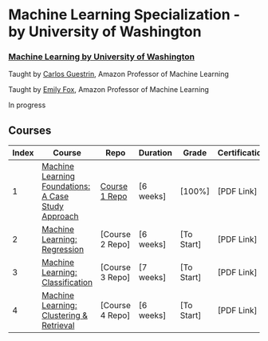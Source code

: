 # Machine Learning Specialization - by University of Washington
### [Machine Learning by University of Washington](https://www.coursera.org/specializations/machine-learning)
Taught by [Carlos Guestrin](https://www.coursera.org/instructor/guestrin), Amazon Professor of Machine Learning

Taught by [Emily Fox](https://www.coursera.org/instructor/~14032411), Amazon Professor of Machine Learning

In progress

## Courses
Index | Course | Repo | Duration | Grade | Certification
--- | --- | --- | --- | --- | ---
1 | [Machine Learning Foundations: A Case Study Approach](https://www.coursera.org/learn/ml-foundations) | [Course 1 Repo](https://github.com/xnone/coursera-machine-learning-university-of-washington/tree/master/Course%201%20-%20Machine%20Learning%20Foundations%20-%20A%20Case%20Study%20Approach) | [6 weeks] | [100%] | [PDF Link]
2 | [Machine Learning: Regression](https://www.coursera.org/learn/ml-regression) | [Course 2 Repo] | [6 weeks] | [To Start] | [PDF Link]
3 | [Machine Learning: Classification](https://www.coursera.org/learn/ml-classification) | [Course 3 Repo] | [7 weeks] | [To Start] | [PDF Link]
4 | [Machine Learning: Clustering & Retrieval](https://www.coursera.org/learn/ml-clustering-and-retrieval) | [Course 4 Repo] | [6 weeks] | [To Start] | [PDF Link]
